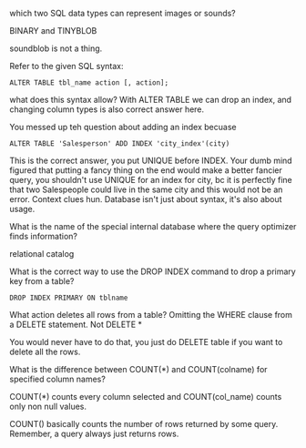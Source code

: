 which two SQL data types can represent images or sounds?

BINARY and TINYBLOB


soundblob is not a thing.

Refer to the given SQL syntax: 
```
ALTER TABLE tbl_name action [, action];
```

what does this syntax allow?
With ALTER TABLE we can drop an index, and changing column types is also correct answer here. 


You messed up teh question about adding an index becuase

```
ALTER TABLE 'Salesperson' ADD INDEX 'city_index'(city)
```

This is the correct answer, you put UNIQUE before INDEX. 
Your dumb mind figured that putting a fancy thing on the end would make a better fancier query, 
you shouldn't use UNIQUE for an index for city, bc it is perfectly fine that two Salespeople could live in the same city and this would not be an error. Context clues hun. Database isn't just about syntax, it's also about usage.

What is the name of the special internal database where the query optimizer finds information?

relational catalog

What is the correct way to use the DROP INDEX command to drop a primary key from a table?

```
DROP INDEX PRIMARY ON tblname
```

What action deletes all rows from a table?
Omitting the WHERE clause from a DELETE statement.
Not DELETE *

You would never have to do that, you just do DELETE table if you want to delete all the rows.

What is the difference between COUNT(*) and COUNT(colname) for specified column names?

COUNT(*) counts every column selected and COUNT(col_name) counts only non null values. 

COUNT() basically counts the number of rows returned by some query. Remember, a query always just returns rows.


